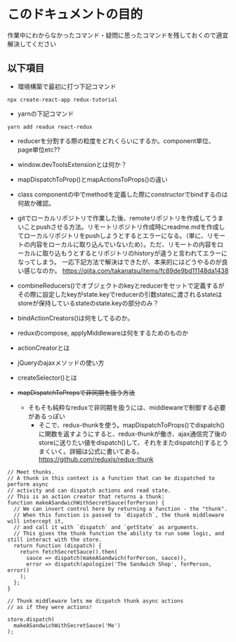 # このドキュメントの目的
作業中にわからなかったコマンド・疑問に思ったコマンドを残しておくので適宜解決してください

## 以下項目

- 環境構築で最初に打つ下記コマンド
```
npx create-react-app redux-tutorial
```

- yarnの下記コマンド
```
yarn add readux react-redux
```

- reducerを分割する際の粒度をどれくらいにするか。component単位、page単位etc??

- window.devToolsExtensionとは何か？
- mapDispatchToProp()とmapActionsToProps()の違い

- class componentの中でmethodを定義した際にconstructorでbindするのは何故か確認。

- gitでローカルリポジトリで作業した後、remoteリポジトリを作成してうまいことpushさせる方法。リモートリポジトリ作成時にreadme.mdを作成してローカルリポジトリをpushしようとするとエラーになる。（単に、リモートの内容をローカルに取り込んでいないため）。ただ、リモートの内容をローカルに取り込もうとするとリポジトリのhistoryが違うと言われてエラーになってしまう。
一応下記方法で解決はできたが、本来的にはどうやるのが良い感じなのか。
https://qiita.com/takanatsu/items/fc89de9bd11148da1438

- combineReducers()でオブジェクトのkeyとreducerをセットで定義するがその際に設定したkeyがstate.keyでreducerの引数stateに渡されるstateはstoreが保持しているstateのstate.keyの部分のみ？
- bindActionCreators()は何をしてるのか。
- reduxのcompose, applyMiddlewareは何をするためのものか
- actionCreatorとは
- jQueryのajaxメソッドの使い方
- createSelector()とは
- ~~mapDispatchToPropsで非同期を扱う方法~~
  - そもそも純粋なreduxで非同期を扱うには、middlewareで制御する必要があるっぽい
    - そこで、redux-thunkを使う。mapDispatchToProps()でdispatch()に関数を返すようにすると、redux-thunkが働き、ajax通信完了後のstoreに送りたい値をdispatch()して、それをまたdispatch()するとうまくいく。詳細は公式に書いてある。
https://github.com/reduxjs/redux-thunk
```
// Meet thunks.
// A thunk in this context is a function that can be dispatched to perform async
// activity and can dispatch actions and read state. 
// This is an action creator that returns a thunk:
function makeASandwichWithSecretSauce(forPerson) {
  // We can invert control here by returning a function - the "thunk".
  // When this function is passed to `dispatch`, the thunk middleware will intercept it,
  // and call it with `dispatch` and `getState` as arguments. 
  // This gives the thunk function the ability to run some logic, and still interact with the store.
  return function (dispatch) {
    return fetchSecretSauce().then(
      sauce => dispatch(makeASandwich(forPerson, sauce)),
      error => dispatch(apologize('The Sandwich Shop', forPerson, error))
    );
  };
}

// Thunk middleware lets me dispatch thunk async actions
// as if they were actions!

store.dispatch(
  makeASandwichWithSecretSauce('Me')
);
```